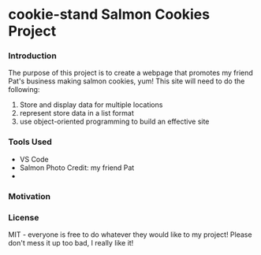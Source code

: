 # cookie-stand Salmon Cookies Project


### Introduction
The purpose of this project is to create a webpage that promotes my friend Pat's business making salmon cookies, yum! This site will need to do the following:
<ol>
  <li>Store and display data for multiple locations</li>
  <li>represent store data in a list format</li>
  <li>use object-oriented programming to build an effective site</li>
</ol>  

### Tools Used
  <ul>
    <li>VS Code</li>
    <li>Salmon Photo Credit: my friend Pat</li>
    <li></li>
  </ul>  




### Motivation


### License
MIT - everyone is free to do whatever they would like to my project! Please don't mess it up too bad, I really like it!

